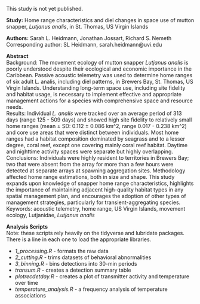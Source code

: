 This study is not yet published.

**Study:** Home range characteristics and diel changes in space use of mutton snapper, *Lutjanus analis*, in St. Thomas, US Virgin Islands

**Authors:** Sarah L. Heidmann, Jonathan Jossart, Richard S. Nemeth\
Corresponding author: SL Heidmann, sarah.heidmann\@uvi.edu

**Abstract**\
Background: The movement ecology of mutton snapper *Lutjanus analis* is poorly understood despite their ecological and economic importance in the Caribbean. Passive acoustic telemetry was used to determine home ranges of six adult L. analis, including diel patterns, in Brewers Bay, St. Thomas, US Virgin Islands. Understanding long-term space use, including site fidelity and habitat usage, is necessary to implement effective and appropriate management actions for a species with comprehensive space and resource needs.\
Results: Individual *L. analis* were tracked over an average period of 313 days (range 125 - 509 days) and showed high site fidelity to relatively small home ranges (mean ± SD: 0.112 ± 0.086 km^2, range 0.017 - 0.238 km^2) and core use areas that were distinct between individuals. Most home ranges had a habitat composition dominated by seagrass and to a lesser degree, coral reef, except one covering mainly coral reef habitat. Daytime and nighttime activity spaces were separate but highly overlapping.\
Conclusions: Individuals were highly resident to territories in Brewers Bay; two that were absent from the array for more than a few hours were detected at separate arrays at spawning aggregation sites. Methodology affected home range estimations, both in size and shape. This study expands upon knowledge of snapper home range characteristics, highlights the importance of maintaining adjacent high-quality habitat types in any spatial management plan, and encourages the adoption of other types of management strategies, particularly for transient-aggregating species.\
Keywords: acoustic telemetry, home range, US Virgin Islands, movement ecology, Lutjanidae, *Lutjanus analis*

**Analysis Scripts**\
Note: these scripts rely heavily on the tidyverse and lubridate packages. There is a line in each one to load the appropriate libraries.
- *1_processing.R* - formats the raw data
- *2_cutting.R* - trims datasets of behavioral abnormalities
- *3_binning.R* - bins detections into 30-min periods
- *transum.R* - creates a detection summary table
- *plotrecdetday.R* - creates a plot of transmitter activity and temperature over time
- *temperature_analysis.R* - a frequency analysis of temperature associations

